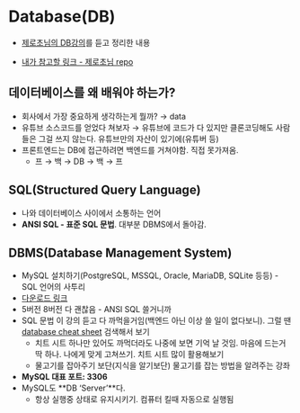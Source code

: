 # Database(DB)

- [제로초님의 DB강의](https://www.inflearn.com/course/%EB%B9%84%EC%A0%84%EA%B3%B5%EC%9E%90-%EC%A0%84%EA%B3%B5%EC%9E%90-%EB%94%B0%EB%9D%BC%EC%9E%A1%EA%B8%B0-%EB%8D%B0%EC%9D%B4%ED%84%B0%EB%B2%A0%EC%9D%B4%EC%8A%A4-sql/dashboard)를 듣고 정리한 내용

- [내가 참고할 링크 - 제로초님 repo](https://github.com/ZeroCho/cs-database)

## 데이터베이스를 왜 배워야 하는가?

- 회사에서 가장 중요하게 생각하는게 뭘까?
  → data
- 유튜브 소스코드를 얻었다 쳐보자
  → 유튜브에 코드가 다 있지만 클론코딩해도 사람들은 그걸 쓰지 않는다. 유튜브만의 자산이 있기에(유튜버 등)
- 프론트엔드는 DB에 접근하려면 백엔드를 거쳐야함. 직접 못가져옴.
  - 프 → 백 → DB → 백 → 프

## SQL(Structured Query Language)

- 나와 데이터베이스 사이에서 소통하는 언어
- **ANSI SQL - 표준 SQL 문법**. 대부분 DBMS에서 돌아감.

## DBMS(Database Management System)

- MySQL 설치하기(PostgreSQL, MSSQL, Oracle, MariaDB, SQLite 등등) - SQL 언어의 사투리
- [다운로드 링크](https://dev.mysql.com/downloads/installer/)
- 5버전 8버전 다 괜찮음 - ANSI SQL 쓸거니까
- SQL 문법 이 강의 듣고 다 까먹을거임(백엔드 아닌 이상 쓸 일이 없다보니). 그럴 땐 [database cheat sheet](https://cheatography.com/tag/database/) 검색해서 보기
  - 치트 시트 하나만 있어도 까먹더라도 나중에 보면 기억 날 것임. 마음에 드는거 딱 하나. 나에게 맞게 고쳐쓰기. 치트 시트 많이 활용해보기
  - 물고기를 잡아주기 보단(지식을 알기보단) 물고기를 잡는 방법을 알려주는 강좌
- **MySQL 대표 포트: 3306**
- MySQL도 **DB ‘Server’**다.
  - 항상 실행중 상태로 유지시키기. 컴퓨터 킬때 자동으로 실행됨
